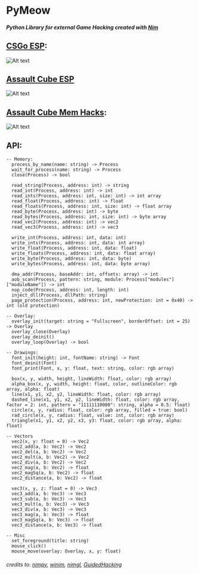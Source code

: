 # PyMeow
##### Python Library for external Game Hacking created with [Nim](https://nim-lang.org)

## [CSGo ESP](https://github.com/Sann0/PyMeow/blob/master/examples/csgo_esp.py):
![Alt text](https://i.ibb.co/jr5BNYx/csgo-py.png)

## [Assault Cube ESP](https://github.com/Sann0/PyMeow/blob/master/examples/ac_esp.py)
![Alt text](https://i.ibb.co/dcZ2htV/ac2-py.png)

## [Assault Cube Mem Hacks](https://github.com/Sann0/PyMeow/blob/master/examples/ac_hacks.py):
![Alt text](https://i.ibb.co/ZfdgcMS/ac-py.png)

## API:
```
-- Memory:
  process_by_name(name: string) -> Process
  wait_for_process(name: string) -> Process
  close(Process) -> bool

  read_string(Process, address: int) -> string
  read_int(Process, address: int) -> int
  read_ints(Process, address: int, size: int) -> int array
  read_float(Process, address: int) -> float
  read_floats(Process, address: int, size: int) -> float array
  read_byte(Process, address: int) -> byte
  read_bytes(Process, address: int, size: int) -> byte array
  read_vec2(Process, address: int) -> vec2
  read_vec3(Process, address: int) -> vec3

  write_int(Process, address: int, data: int)
  write_ints(Process, address: int, data: int array)
  write_float(Process, address: int, data: float)
  write_floats(Process, address: int, data: float array)
  write_byte(Process, address: int, data: byte)
  write_bytes(Process, address: int, data: byte array)

  dma_addr(Process, baseAddr: int, offsets: array) -> int
  aob_scan(Process, pattern: string, module: Process["modules"]["moduleName"]) -> int
  nop_code(Process, address: int, length: int)
  inject_dll(Process, dllPath: string)
  page_protection(Process, address: int, newProtection: int = 0x40) -> int (old protection)

-- Overlay:
  overlay_init(target: string = "Fullscreen", borderOffset: int = 25) -> Overlay
  overlay_close(Overlay)
  overlay_deinit()
  overlay_loop(Overlay) -> bool
  
-- Drawings:
  font_init(height: int, fontName: string) -> Font
  font_deinit(Font)
  font_print(Font, x, y: float, text: string, color: rgb array)

  box(x, y, width, height, lineWidth: float, color: rgb array)
  alpha_box(x, y, width, height: float, color, outlineColor: rgb array, alpha: float)
  line(x1, y1, x2, y2, lineWidth: float, color: rgb array)
  dashed_line(x1, y1, x2, y2, lineWidth: float, color: rgb array, factor = 2: int, pattern = "11111110000": string, alpha = 0.5: float)
  circle(x, y, radius: float, color: rgb array, filled = true: bool)
  rad_circle(x, y, radius: float, value: int, color: rgb array)
  triangle(x1, y1, x2, y2, x3, y3: float, color: rgb array, alpha: float)

-- Vectors
  vec2(x, y: float = 0) -> Vec2
  vec2_add(a, b: Vec2) -> Vec2
  vec2_del(a, b: Vec2) -> Vec2
  vec2_mult(a, b: Vec2) -> Vec2
  vec2_div(a, b: Vec2) -> Vec2
  vec2_mag(a, b: Vec2) -> float
  vec2_magSq(a, b: Vec2) -> float
  vec2_distance(a, b: Vec2) -> float

  vec3(x, y, z: float = 0) -> Vec3
  vec3_add(a, b: Vec3) -> Vec3
  vec3_sub(a, b: Vec3) -> Vec3
  vec3_mult(a, b: Vec3) -> Vec3
  vec3_div(a, b: Vec3) -> Vec3
  vec3_mag(a, b: Vec3) -> float
  vec3_magSq(a, b: Vec3) -> float
  vec3_distance(a, b: Vec3) -> float

-- Misc
  set_foreground(title: string)
  mouse_click()
  mouse_move(overlay: Overlay, x, y: float)
```

###### credits to: [nimpy](https://github.com/yglukhov/nimpy), [winim](https://github.com/khchen/winim), [nimgl](https://github.com/nimgl/nimgl), [GuidedHacking](https://guidedhacking.com)